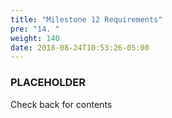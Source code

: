 ```yaml
---
title: "Milestone 12 Requirements"
pre: "14. "
weight: 140
date: 2018-08-24T10:53:26-05:00
---
```


### PLACEHOLDER 

Check back for contents